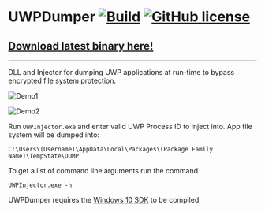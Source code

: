 # UWPDumper [![Build](https://github.com/Wunkolo/UWPDumper/actions/workflows/ci.yml/badge.svg)](https://github.com/Wunkolo/UWPDumper/actions/workflows/ci.yml) [![GitHub license](https://img.shields.io/badge/license-MIT-blue.svg)](https://raw.githubusercontent.com/Wunkolo/UWPDumper/master/LICENSE)
## [Download latest binary here!](https://github.com/Wunkolo/UWPDumper/releases/)

---
DLL and Injector for dumping UWP applications at run-time to bypass encrypted file system protection.

![Demo1](media/demo1.gif)

![Demo2](media/demo2.gif)


Run `UWPInjector.exe` and enter valid UWP Process ID to inject into.
App file system will be dumped into:

`C:\Users\(Username)\AppData\Local\Packages\(Package Family Name)\TempState\DUMP`

To get a list of command line arguments run the command

`UWPInjector.exe -h`

UWPDumper requires the [Windows 10 SDK](https://developer.microsoft.com/en-us/windows/downloads/windows-10-sdk) to be compiled.
